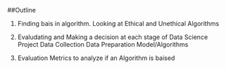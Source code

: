 ##Outline

1. Finding bais in algorithm. Looking at Ethical and Unethical Algorithms

2. Evaludating and Making a decision at each stage of Data Science Project
    Data Collection
    Data Preparation
    Model/Algorithms

3. Evaluation Metrics to analyze if an Algorithm is baised
